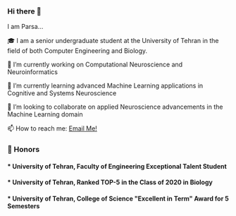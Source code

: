 ### Hi there 👋

I am Parsa...

:mortar_board: I am a senior undergraduate student at the University of Tehran in the field of both Computer Engineering and Biology.

🔭 I’m currently working on Computational Neuroscience and Neuroinformatics

🌱 I’m currently learning advanced Machine Learning applications in Cognitive and Systems Neuroscience

👯 I’m looking to collaborate on applied Neuroscience advancements in the Machine Learning domain

📫 How to reach me: [Email Me!](mailto:parsamadinei@gmail.com)

### 🚀 Honors
#### * University of Tehran, Faculty of Engineering Exceptional Talent Student
#### * University of Tehran, Ranked TOP-5 in the Class of 2020 in Biology
#### * University of Tehran, College of Science "Excellent in Term" Award for 5 Semesters

<!--
**pmadinei/pmadinei** is a ✨ _special_ ✨ repository because its `README.md` (this file) appears on your GitHub profile.

